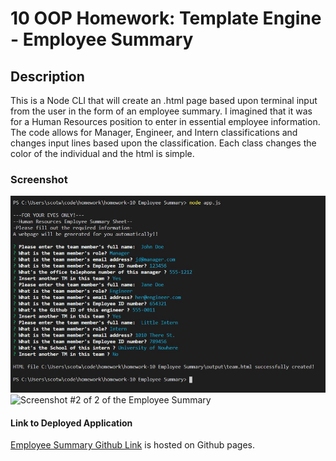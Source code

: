# 10 OOP Homework: Template Engine - Employee Summary

## Description

This is a Node CLI that will create an .html page based upon terminal input from the user in the form of an employee summary. I imagined that it was for a Human Resources position to enter in essential employee information. The code allows for Manager, Engineer, and Intern classifications and changes input lines based upon the classification. Each class changes the color of the individual and the html is simple.

### Screenshot
<img src="./Screenshot.JPG" alt="Screenshot #1 of 2 of the Employee Summary">
<img src="./Screenshot2.JPG" alt="Screenshot #2 of 2 of the Employee Summary">

#### Link to Deployed Application
[Employee Summary Github Link](https://github.com/scotwoodland/Employee_Summary_Template) is hosted on Github pages.
